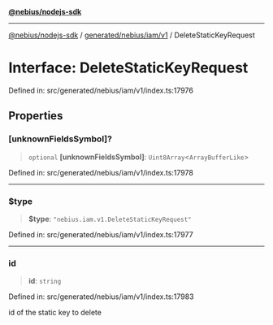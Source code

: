 [**@nebius/nodejs-sdk**](../../../../../README.md)

***

[@nebius/nodejs-sdk](../../../../../README.md) / [generated/nebius/iam/v1](../README.md) / DeleteStaticKeyRequest

# Interface: DeleteStaticKeyRequest

Defined in: src/generated/nebius/iam/v1/index.ts:17976

## Properties

### \[unknownFieldsSymbol\]?

> `optional` **\[unknownFieldsSymbol\]**: `Uint8Array`\<`ArrayBufferLike`\>

Defined in: src/generated/nebius/iam/v1/index.ts:17978

***

### $type

> **$type**: `"nebius.iam.v1.DeleteStaticKeyRequest"`

Defined in: src/generated/nebius/iam/v1/index.ts:17977

***

### id

> **id**: `string`

Defined in: src/generated/nebius/iam/v1/index.ts:17983

id of the static key to delete
